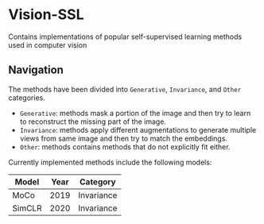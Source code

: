 # Vision-SSL
Contains implementations of popular self-supervised learning methods used in computer vision

## Navigation
The methods have been divided into `Generative`, `Invariance`, and `Other` categories. 
- `Generative`: methods mask a portion of the image and then try to learn to reconstruct the missing part of the image. 
- `Invariance`: methods apply different augmentations to generate multiple views from same image and then try to match the embeddings. 
- `Other`: methods contains methods that do not explicitly fit either.

Currently implemented methods include the following models:


| Model          | Year |  Category |
|----------------|------|-----------|
|MoCo            | 2019 | Invariance | 
|SimCLR          | 2020 | Invariance | 
